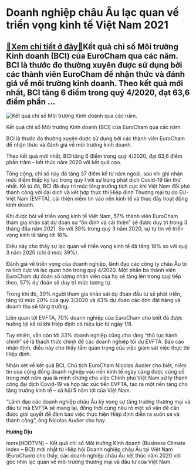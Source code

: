 Doanh nghiệp châu Âu lạc quan về triển vọng kinh tế Việt Nam 2021
=================================================================

[:gift:Xem chi tiết ở đây:gift:](https://hddtvn.com/doanh-nghiep-chau-au-lac-quan-ve-trien-vong-kinh-te-viet-nam-2021/)Kết quả chỉ số Môi trường Kinh doanh (BCI) của EuroCham qua các năm. BCI là thước đo thường xuyên được sử dụng bởi các thành viên EuroCham để nhận thức và đánh giá về môi trường kinh doanh. Theo kết quả mới nhất, BCI tăng 6 điểm trong quý 4/2020, đạt 63,6 điểm phần …
---------------------------------------------------------------------------------------------------------------------------------------------------------------------------------------------------------------------------------------------------------------------------





![Kết quả chỉ số Môi trường Kinh doanh qua các năm.](https://hddtvn.com/wp-content/uploads/2021/02/46713617.jpg "Kết quả chỉ số Môi trường Kinh doanh qua các năm.")


Kết quả chỉ số Môi trường Kinh doanh (BCI) của EuroCham qua các năm.



BCI là thước đo thường xuyên được sử dụng bởi các thành viên EuroCham để nhận thức và đánh giá về môi trường kinh doanh.


Theo kết quả mới nhất, BCI tăng 6 điểm trong quý 4/2020, đạt 63,6 điểm phần trăm – kết thúc năm 2020 với kết quả cao.


Tổng cộng, chỉ số này đã tăng 37 điểm kể từ năm ngoái, sau khi ghi nhận mức điểm thấp kỷ lục trong quý I với sự bùng phát dịch Covid-19 lần thứ nhất. Kể từ đó, BCI đã duy trì mức tăng trưởng tích cực khi Việt Nam đối phó thành công với đại dịch và kết hợp thực thi Hiệp định Thương mại tự do EU-Việt Nam (EVFTA), cải thiện niềm tin vào nền kinh tế và thúc đẩy hoạt động kinh doanh.


Khi được hỏi về triển vọng kinh tế Việt Nam, 57% thành viên EuroCham tham gia khảo sát dự đoán sự “ổn định và cải thiện” sẽ được duy trì trong 3 tháng đầu năm 2021. So với 39% trong quý 3 năm 2020, sự tự tin về triển vọng kinh tế tăng tới 18%.


Điều này cho thấy sự lạc quan về triển vọng kinh tế đã tăng 18% so với quý 3 năm 2020 (chỉ ở mức 39%).


Đánh giá về triển vọng của doanh nghiệp, lãnh đạo các công ty châu Âu tỏ ra tích cực và lạc quan hơn trong quý 4/2020. Một phần ba thành viên EuroCham dự đoán số lượng nhân viên của họ sẽ tăng lên trong quý tiếp theo, 57% dự đoán sẽ duy trì mức tương tự.


Trong khi đó, 30% người tham gia khảo sát dự đoán đầu tư sẽ phát triển, tăng từ mức 20% của quý 3/2020 và 43% dự đoán các đơn đặt hàng và doanh thu sẽ tăng trưởng.


Liên quan tới EVFTA, 70% doanh nghiệp của EuroCham cho biết đã được hưởng lợi kể từ khi Hiệp định có hiệu lực từ ngày 1/8.


Tuy nhiên, vẫn còn tới 33% doanh nghiệp cũng cho rằng “thủ tục hành chính” sẽ là thách thức chính để các doanh nghiệp tối ưu EVFTA. Báo cáo nhận định, điều này cho thấy tầm quan trọng của việc giám sát việc thực thi Hiệp định.


Nhận xét về kết quả BCI, Chủ tịch EuroCham Nicolas Audier cho biết, niềm tin của cộng đồng doanh nghiệp vào nền kinh tế ngày càng được củng cố trong một năm qua là minh chứng cho việc Chính phủ Việt Nam xử lý thành công đại dịch Covid-19 và hợp tác xúc tiến EVFTA, tạo ra một nền tảng cho tăng trưởng kinh tế – xã hội 5 năm tới của Việt Nam.


“Lãnh đạo các doanh nghiệp châu Âu kỳ vọng sự tăng trưởng thương mại và đầu tư mà EVFTA sẽ mang lại, đồng thời cũng nêu rõ một số vấn đề cần được giải quyết để đảm bảo việc thực hiện Hiệp định diễn ra suôn sẻ và thành công”, ông Nicolas Audier cho hay.




**Hương Dịu**



more(HDDTVN) – Kết quả chỉ số Môi trường Kinh doanh (Business Climate Index – BCI) mới nhất từ Hiệp hội Doanh nghiệp châu Âu tại Việt Nam (EuroCham) cho thấy, các doanh nghiệp châu Âu kết thúc năm 2020 với góc nhìn lạc quan về môi trường thương mại và đầu tư của Việt Nam.


